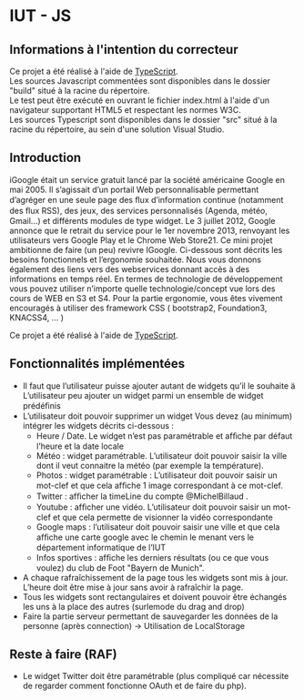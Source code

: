 # IUT - JS 

## Informations à l'intention du correcteur

Ce projet a été réalisé à l'aide de [TypeScript](http://www.typescriptlang.org/).  
Les sources Javascript commentées sont disponibles dans le dossier "build" situé à la racine du répertoire.   
Le test peut être exécuté en ouvrant le fichier index.html à l'aide d'un navigateur supportant HTML5 et respectant les normes W3C.  
Les sources Typescript sont disponibles dans le dossier "src" situé à la racine du répertoire, au sein d'une solution Visual Studio.  


## Introduction 

iGoogle était un service gratuit lancé par la société américaine Google en mai 2005. Il s’agissait d’un portail Web personnalisable permettant d’agréger en une seule page des ﬂux d’information continue (notamment des ﬂux RSS), des jeux, des services personnalisés (Agenda, météo, Gmail...) et différents modules de type widget. Le 3 juillet 2012, Google annonce que le retrait du service pour le 1er novembre 2013, renvoyant les utilisateurs vers Google Play et le Chrome Web Store21. Ce mini projet ambitionne de faire (un peu) revivre IGoogle. Ci-dessous sont décrits les besoins fonctionnels et l’ergonomie souhaitée. Nous vous donnons également des liens vers des webservices donnant accès à des informations en temps réel. En termes de technologie de développement vous pouvez utiliser n’importe quelle technologie/concept vue lors des cours de WEB en S3 et S4. Pour la partie ergonomie, vous êtes vivement encouragés à utiliser des framework CSS ( bootstrap2, Foundation3, KNACSS4, ... )

Ce projet a été réalisé à l'aide de [TypeScript](http://www.typescriptlang.org/).

## Fonctionnalités implémentées

 * Il faut que l’utilisateur puisse ajouter autant de widgets qu’il le souhaite ä L’utilisateur peu ajouter un widget parmi un ensemble de widget prédéﬁnis 
 * L’utilisateur doit pouvoir supprimer un widget Vous devez (au minimum) intégrer les widgets décrits ci-dessous : 
    * Heure / Date. Le widget n’est pas paramétrable et afﬁche par défaut l’heure et la date locale 
    * Météo : widget paramétrable. L’utilisateur doit pouvoir saisir la ville dont il veut connaitre la météo (par exemple la température). 
    * Photos : widget paramétrable : L’utilisateur doit pouvoir saisir un mot-clef et que cela afﬁche 1 image correspondant à ce mot-clef. 
    * Twitter : afﬁcher la timeLine du compte @MichelBillaud . 
    * Youtube : afﬁcher une vidéo. L’utilisateur doit pouvoir saisir un mot-clef et que cela permette de visionner la vidéo correspondante 
    * Google maps : l’utilisateur doit pouvoir saisir une ville et que cela afﬁche une carte google avec le chemin le menant vers le département informatique de l’IUT 
    * Infos sportives : afﬁche les derniers résultats (ou ce que vous voulez) du club de Foot "Bayern de Munich". 
 * A chaque rafraîchissement de la page tous les widgets sont mis à jour. L’heure doit être mise à jour sans avoir à rafraîchir la page.
 * Tous les widgets sont rectangulaires et doivent pouvoir être échangés les uns à la place des autres (surlemode du drag and drop)
 * Faire la partie serveur permettant de sauvegarder les données de la personne (après connection) -> Utilisation de LocalStorage

## Reste à faire (RAF)

 * Le widget Twitter doit être paramétrable (plus compliqué car nécessite de regarder comment fonctionne OAuth et de faire du php). 

